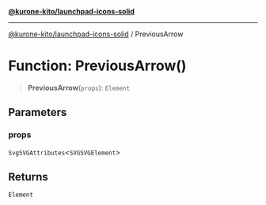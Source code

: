[**@kurone-kito/launchpad-icons-solid**](../README.md)

***

[@kurone-kito/launchpad-icons-solid](../globals.md) / PreviousArrow

# Function: PreviousArrow()

> **PreviousArrow**(`props`): `Element`

## Parameters

### props

`SvgSVGAttributes`\<`SVGSVGElement`\>

## Returns

`Element`

